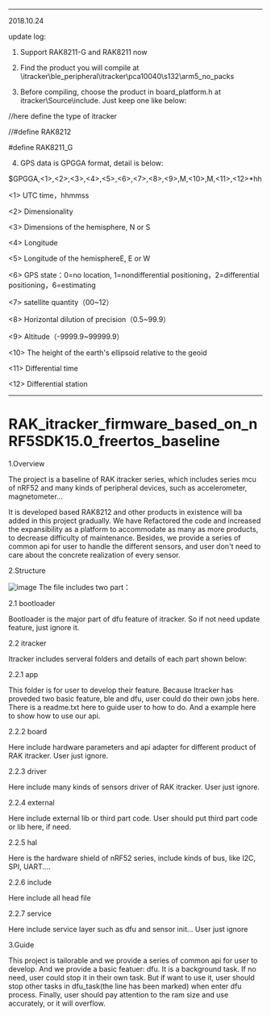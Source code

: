 ***************************************************************************************************************************

2018.10.24

update log:

1. Support RAK8211-G and RAK8211 now

2. Find the product you will compile at \itracker\ble_peripheral\itracker\pca10040\s132\arm5_no_packs

3. Before compiling, choose the product in board_platform.h at itracker\Source\include. Just keep one like below:

//here define the type of itracker 

//#define RAK8212

#define RAK8211_G

4. GPS data is GPGGA format, detail is below:

$GPGGA,<1>,<2>,<3>,<4>,<5>,<6>,<7>,<8>,<9>,M,<10>,M,<11>,<12>*hh

<1> UTC time，hhmmss 

<2> Dimensionality

<3> Dimensions of the hemisphere, N or S

<4> Longitude

<5> Longitude of the hemisphereE, E or W

<6> GPS state：0=no location, 1=nondifferential positioning，2=differential positioning，6=estimating 

<7> satellite quantity（00~12）

<8> Horizontal dilution of precision（0.5~99.9） 

<9> Altitude（-9999.9~99999.9） 

<10> The height of the earth's ellipsoid relative to the geoid

<11> Differential time

<12> Differential station
***************************************************************************************************************************
RAK_itracker_firmware_based_on_nRF5SDK15.0_freertos_baseline
==

1.Overview

The project is a baseline of RAK itracker series, which includes series mcu of nRF52 and many kinds of peripheral devices, such as accelerometer, magnetometer...

It is developed based RAK8212 and other products in existence will ba added in this project gradually. We have Refactored the code and increased the expansibility as a platform to accommodate as many as more products, to decrease difficulty of maintenance. Besides, we provide a series of common api for user to handle the different sensors, and user don't need to care about the concrete realization of every sensor.

2.Structure

![image](https://github.com/RAKWireless/RAK_itracker_firmware_based_on_nRF5SDK15.0_freertos_baseline/blob/master/structure.png)
The file includes two part：

2.1 bootloader

Bootloader is the major part of dfu feature of itracker. So if not need update feature, just ignore it.

2.2 itracker

Itracker includes serveral folders and details of each part shown below:

2.2.1 app

This folder is for user to develop their feature. Because Itracker has proveded two basic feature, ble and dfu, user could do their own jobs here. There is a readme.txt here to guide user to how to do. And a example here to show how to use our api.

2.2.2 board

Here include hardware parameters and api adapter for different product of RAK itracker. User just ignore.

2.2.3 driver

Here include many kinds of sensors driver of RAK itracker. User just ignore.

2.2.4 external

Here include external lib or third part code. User should put third part code or lib here, if need.

2.2.5 hal

Here is the hardware shield of nRF52 series, include kinds of bus, like I2C, SPI, UART....

2.2.6 include

Here include all head file

2.2.7 service

Here include service layer such as dfu and sensor init... User just ignore

3.Guide

This project is tailorable and we provide a series of common api for user to develop. And we provide a basic featuer: dfu. It is a background task. If no need, user could stop it in their own task. But if want to use it, user should stop other tasks in dfu_task(the line has been marked) when enter dfu process. Finally, user should pay attention to the ram size and use accurately, or it will overflow.
